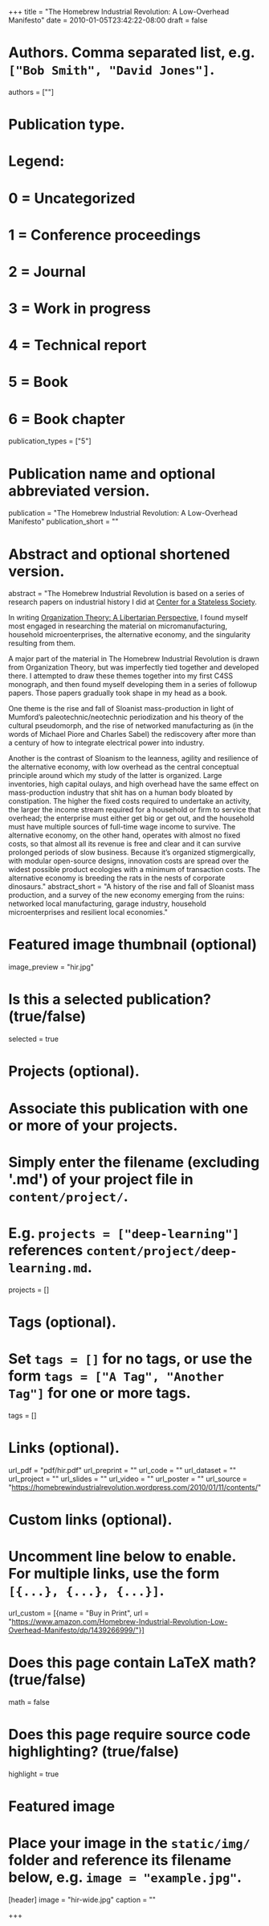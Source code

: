 +++
title = "The Homebrew Industrial Revolution: A Low-Overhead Manifesto"
date = 2010-01-05T23:42:22-08:00
draft = false

# Authors. Comma separated list, e.g. `["Bob Smith", "David Jones"]`.
authors = [""]

# Publication type.
# Legend:
# 0 = Uncategorized
# 1 = Conference proceedings
# 2 = Journal
# 3 = Work in progress
# 4 = Technical report
# 5 = Book
# 6 = Book chapter
publication_types = ["5"]

# Publication name and optional abbreviated version.
publication = "The Homebrew Industrial Revolution: A Low-Overhead Manifesto"
publication_short = ""

# Abstract and optional shortened version.
abstract = "The Homebrew Industrial Revolution is based on a series of research papers on industrial history I did at [Center for a Stateless Society](http://c4ss.org).

In writing [Organization Theory:  A Libertarian Perspective](http://kevinacarson.org/publication/ot/), I found myself most engaged in researching the material on micromanufacturing, household microenterprises, the alternative economy, and the singularity resulting from them.

A major part of the material in The Homebrew Industrial Revolution is drawn from Organization Theory, but was imperfectly tied together and developed there.  I attempted to draw these themes together into my first C4SS monograph, and then found myself developing them in a series of followup papers. Those papers gradually took shape in my head as a book.

One theme is the rise and fall of Sloanist mass-production in light of Mumford’s paleotechnic/neotechnic periodization and his theory of the cultural pseudomorph, and the rise of networked manufacturing as (in the words of Michael Piore and Charles Sabel) the rediscovery after more than a century of how to integrate electrical power into industry.

Another is the contrast of Sloanism to the leanness, agility and resilience of the alternative economy, with low overhead as the central conceptual  principle around which my study of the latter is organized.  Large inventories, high capital oulays, and high overhead have the same effect on mass-production industry that shit has on a human body bloated by constipation.  The higher the fixed costs required to undertake an activity, the larger the income stream required for a household or firm to service that overhead; the enterprise must either get big or get out, and the household must have multiple sources of full-time wage income to survive.  The alternative economy, on the other hand, operates with almost no fixed costs, so that almost all its revenue is free and clear and it can survive prolonged periods of slow business.  Because it’s organized stigmergically, with modular open-source designs, innovation costs are spread over the widest possible product ecologies with a minimum of transaction costs.  The alternative economy is breeding the rats in the nests of corporate dinosaurs."
abstract_short = "A history of the rise and fall of Sloanist mass production, and a survey of the new economy emerging from the ruins: networked local manufacturing, garage industry, household microenterprises and resilient local economies."

# Featured image thumbnail (optional)
image_preview = "hir.jpg"

# Is this a selected publication? (true/false)
selected = true

# Projects (optional).
#   Associate this publication with one or more of your projects.
#   Simply enter the filename (excluding '.md') of your project file in `content/project/`.
#   E.g. `projects = ["deep-learning"]` references `content/project/deep-learning.md`.
projects = []

# Tags (optional).
#   Set `tags = []` for no tags, or use the form `tags = ["A Tag", "Another Tag"]` for one or more tags.
tags = []

# Links (optional).
url_pdf = "pdf/hir.pdf"
url_preprint = ""
url_code = ""
url_dataset = ""
url_project = ""
url_slides = ""
url_video = ""
url_poster = ""
url_source = "https://homebrewindustrialrevolution.wordpress.com/2010/01/11/contents/"

# Custom links (optional).
#   Uncomment line below to enable. For multiple links, use the form `[{...}, {...}, {...}]`.
 url_custom = [{name = "Buy in Print", url = "https://www.amazon.com/Homebrew-Industrial-Revolution-Low-Overhead-Manifesto/dp/1439266999/"}]

# Does this page contain LaTeX math? (true/false)
math = false

# Does this page require source code highlighting? (true/false)
highlight = true

# Featured image
# Place your image in the `static/img/` folder and reference its filename below, e.g. `image = "example.jpg"`.
[header]
image = "hir-wide.jpg"
caption = ""

+++
